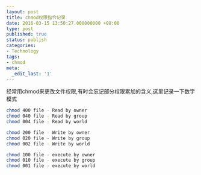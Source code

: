 ```yaml
---
layout: post
title: chmod权限指令记录
date: 2016-03-15 13:50:27.000000000 +08:00
type: post
published: true
status: publish
categories:
- Technology
tags:
- chmod
meta:
  _edit_last: '1'
---
```

经常用chmod来更改文件权限,有时会忘记部分权限累加的含义,这里记录一下数字模式
```bash
chmod 400 file - Read by owner
chmod 040 file - Read by group
chmod 004 file - Read by world

chmod 200 file - Write by owner
chmod 020 file - Write by group
chmod 002 file - Write by world

chmod 100 file - execute by owner
chmod 010 file - execute by group
chmod 001 file - execute by world
```